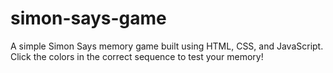 # simon-says-game
A simple Simon Says memory game built using HTML, CSS, and JavaScript. Click the colors in the correct sequence to test your memory!
